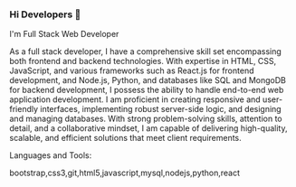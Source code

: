 ### Hi Developers 👋

I'm Full Stack Web Developer

As a full stack developer, I have a comprehensive skill set encompassing both frontend and backend technologies. With expertise in HTML, CSS, JavaScript, and various frameworks such as React.js for frontend development, and Node.js, Python, and databases like SQL and MongoDB for backend development, I possess the ability to handle end-to-end web application development. I am proficient in creating responsive and user-friendly interfaces, implementing robust server-side logic, and designing and managing databases. With strong problem-solving skills, attention to detail, and a collaborative mindset, I am capable of delivering high-quality, scalable, and efficient solutions that meet client requirements.

Languages and Tools:

bootstrap,css3,git,html5,javascript,mysql,nodejs,python,react
